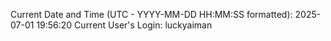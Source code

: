 Current Date and Time (UTC - YYYY-MM-DD HH:MM:SS formatted): 2025-07-01 19:56:20
Current User's Login: luckyaiman
